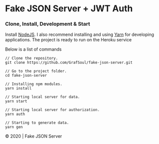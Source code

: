 # Fake JSON Server + JWT Auth

### Clone, Install, Development & Start

Install [NodeJS]. I also recommend installing and using [Yarn] for developing applications.
The project is ready to run on the Heroku service

Below is a list of commands

```
// Clone the repository.
git clone https://github.com/GrafSoul/fake-json-server.git

// Go to the project folder.
cd fake-json-server

// Installing npm modules.
yarn install

// Starting local server for data.
yarn start

// Starting local server for authorization.
yarn auth

// Starting to generate data.
yarn gen

```

© 2020 | Fake JSON Server

[nodejs]: https://nodejs.org/
[yarn]: https://yarnpkg.com/
